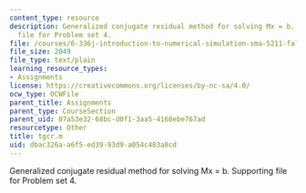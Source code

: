 ```yaml
---
content_type: resource
description: Generalized conjugate residual method for solving Mx = b. Supporting
  file for Problem set 4.
file: /courses/6-336j-introduction-to-numerical-simulation-sma-5211-fall-2003/dbac326aa6f5ed3993d9a054c483a8cd_tgcr.m
file_size: 2049
file_type: text/plain
learning_resource_types:
- Assignments
license: https://creativecommons.org/licenses/by-nc-sa/4.0/
ocw_type: OCWFile
parent_title: Assignments
parent_type: CourseSection
parent_uid: 07a53e32-68bc-d0f1-3aa5-4168ebe767ad
resourcetype: Other
title: tgcr.m
uid: dbac326a-a6f5-ed39-93d9-a054c483a8cd
---
```

Generalized conjugate residual method for solving Mx = b. Supporting file for Problem set 4.